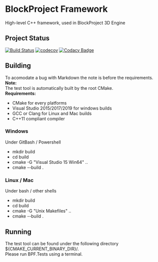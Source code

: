 # BlockProject Framework
High-level C++ framework, used in BlockProject 3D Engine

## Project Status
[![Build Status](https://travis-ci.org/BlockProject3D/Framework.svg?branch=master)](https://travis-ci.org/BlockProject3D/Framework)
[![codecov](https://codecov.io/gh/BlockProject3D/Framework/branch/master/graph/badge.svg)](https://codecov.io/gh/BlockProject3D/Framework)
[![Codacy Badge](https://api.codacy.com/project/badge/Grade/0c086a3dcb5b4b27abd8c6383b83a746)](https://www.codacy.com/manual/Yuri6037/Framework?utm_source=github.com&amp;utm_medium=referral&amp;utm_content=BlockProject3D/Framework&amp;utm_campaign=Badge_Grade)

## Building
To acomodate a bug with Markdown the note is before the requirements.  
<strong>Note:</strong>  
The test tool is automatically built by the root CMake.  
<strong>Requirements:</strong>
-   CMake for every platforms
-   Visual Studio 2015/2017/2019 for windows builds
-   GCC or Clang for Linux and Mac builds
-   C++11 compliant compiler

### Windows
Under GitBash / Powershell
-   mkdir build
-   cd build
-   cmake -G "Visual Studio 15 Win64" ..
-   cmake --build .

### Linux / Mac
Under bash / other shells
-   mkdir build
-   cd build
-   cmake -G "Unix Makefiles" ..
-   cmake --build .

## Running
The test tool can be found under the following directory ${CMAKE_CURRENT_BINARY_DIR}/<target type either Debug or Release>.  
Please run BPF.Tests using a terminal.